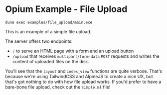 # Opium Example - File Upload

```
dune exec examples/file_upload/main.exe
```

This is an example of a simple file upload.

The server offers two endpoints:

- `/` to serve an HTML page with a form and an upload button
- `/upload` that receives `multipart/form-data` `POST` requests and writes the content of uploaded files on the disk.

You'll see that the `layout` and `index_view` functions are quite verbose. That's because we're using TailwindCSS and AlpineJS to create a nice UX, but that's got nothing to do with how file upload works. If you'd prefer to have a bare-bone file upload, check out the `simple.ml` file!
